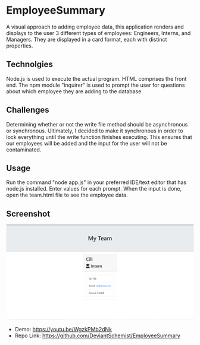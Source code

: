 # EmployeeSummary
A visual approach to adding employee data, this application renders and displays to the user 3 different types of employees: Engineers, Interns, and Managers. They are displayed in a card format, each with distinct properties.

## Technolgies
Node.js is used to execute the actual program. HTML comprises the front end. The npm module "inquirer" is used to prompt the user for questions about which employee they are adding to the database.

## Challenges
Determining whether or not the write file method should be asynchronous or synchronous. Ultimately, I decided to make it synchronous in order to lock everything until the write function finishes executing. This ensures that our employees will be added and the input for the user will not be contaminated.

## Usage
Run the command "node app.js" in your preferred IDE/text editor that has node.js installed. Enter values for each prompt. When the input is done, open the team.html file to see the employee data.

## Screenshot
<img src="./EmployeeSummary.png" alt="Screenshot" />

* Demo: https://youtu.be/WgzkPMb2dNk
* Repo Link: https://github.com/DeviantSchemist/EmployeeSummary